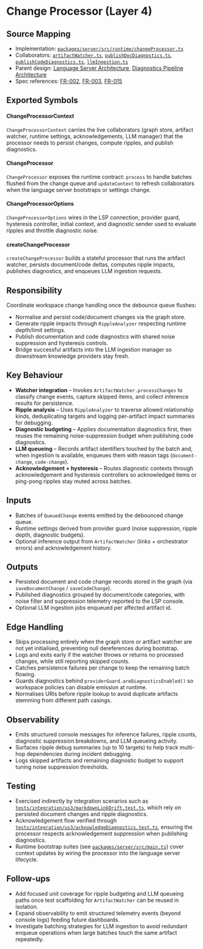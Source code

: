 # Change Processor (Layer 4)

## Source Mapping
- Implementation: [`packages/server/src/runtime/changeProcessor.ts`](../../../packages/server/src/runtime/changeProcessor.ts)
- Collaborators: [`artifactWatcher.ts`](../../../packages/server/src/features/watchers/artifactWatcher.ts), [`publishDocDiagnostics.ts`](../../../packages/server/src/features/diagnostics/publishDocDiagnostics.ts), [`publishCodeDiagnostics.ts`](../../../packages/server/src/features/diagnostics/publishCodeDiagnostics.ts), [`llmIngestion.ts`](../../../packages/server/src/runtime/llmIngestion.ts)
- Parent design: [Language Server Architecture](../../layer-3/language-server-architecture.mdmd.md), [Diagnostics Pipeline Architecture](../../layer-3/diagnostics-pipeline.mdmd.md)
- Spec references: [FR-002](../../../specs/001-link-aware-diagnostics/spec.md#functional-requirements), [FR-003](../../../specs/001-link-aware-diagnostics/spec.md#functional-requirements), [FR-015](../../../specs/001-link-aware-diagnostics/spec.md#functional-requirements)

## Exported Symbols

#### ChangeProcessorContext
`ChangeProcessorContext` carries the live collaborators (graph store, artifact watcher, runtime settings, acknowledgements, LLM manager) that the processor needs to persist changes, compute ripples, and publish diagnostics.

#### ChangeProcessor
`ChangeProcessor` exposes the runtime contract: `process` to handle batches flushed from the change queue and `updateContext` to refresh collaborators when the language server bootstraps or settings change.

#### ChangeProcessorOptions
`ChangeProcessorOptions` wires in the LSP connection, provider guard, hysteresis controller, initial context, and diagnostic sender used to evaluate ripples and throttle diagnostic noise.

#### createChangeProcessor
`createChangeProcessor` builds a stateful processor that runs the artifact watcher, persists document/code deltas, computes ripple impacts, publishes diagnostics, and enqueues LLM ingestion requests.

## Responsibility
Coordinate workspace change handling once the debounce queue flushes:
- Normalise and persist code/document changes via the graph store.
- Generate ripple impacts through `RippleAnalyzer` respecting runtime depth/limit settings.
- Publish documentation and code diagnostics with shared noise suppression and hysteresis controls.
- Bridge successful artifacts into the LLM ingestion manager so downstream knowledge providers stay fresh.

## Key Behaviour
- **Watcher integration** – Invokes `ArtifactWatcher.processChanges` to classify change events, capture skipped items, and collect inference results for persistence.
- **Ripple analysis** – Uses `RippleAnalyzer` to traverse allowed relationship kinds, deduplicating targets and logging per-artifact impact summaries for debugging.
- **Diagnostic budgeting** – Applies documentation diagnostics first, then reuses the remaining noise-suppression budget when publishing code diagnostics.
- **LLM queueing** – Records artifact identifiers touched by the batch and, when ingestion is available, enqueues them with reason tags (`document-change`, `code-change`).
- **Acknowledgement + hysteresis** – Routes diagnostic contexts through acknowledgement and hysteresis controllers so acknowledged items or ping-pong ripples stay muted across batches.

## Inputs
- Batches of `QueuedChange` events emitted by the debounced change queue.
- Runtime settings derived from provider guard (noise suppression, ripple depth, diagnostic budgets).
- Optional inference output from `ArtifactWatcher` (links + orchestrator errors) and acknowledgement history.

## Outputs
- Persisted document and code change records stored in the graph (via `saveDocumentChange` / `saveCodeChange`).
- Published diagnostics grouped by document/code categories, with noise filter and suppression telemetry reported to the LSP console.
- Optional LLM ingestion jobs enqueued per affected artifact id.

## Edge Handling
- Skips processing entirely when the graph store or artifact watcher are not yet initialised, preventing null dereferences during bootstrap.
- Logs and exits early if the watcher throws or returns no processed changes, while still reporting skipped counts.
- Catches persistence failures per change to keep the remaining batch flowing.
- Guards diagnostics behind `providerGuard.areDiagnosticsEnabled()` so workspace policies can disable emission at runtime.
- Normalises URIs before ripple lookup to avoid duplicate artifacts stemming from different path casings.

## Observability
- Emits structured console messages for inference failures, ripple counts, diagnostic suppression breakdowns, and LLM queueing activity.
- Surfaces ripple debug summaries (up to 10 targets) to help track multi-hop dependencies during incident debugging.
- Logs skipped artifacts and remaining diagnostic budget to support tuning noise suppression thresholds.

## Testing
- Exercised indirectly by integration scenarios such as [`tests/integration/us3/markdownLinkDrift.test.ts`](../../../tests/integration/us3/markdownLinkDrift.test.ts), which rely on persisted document changes and ripple diagnostics.
- Acknowledgement flow verified through [`tests/integration/us3/acknowledgeDiagnostics.test.ts`](../../../tests/integration/us3/acknowledgeDiagnostics.test.ts), ensuring the processor respects acknowledgement suppression when publishing diagnostics.
- Runtime bootstrap suites (see [`packages/server/src/main.ts`](../../../packages/server/src/main.ts)) cover context updates by wiring the processor into the language server lifecycle.

## Follow-ups
- Add focused unit coverage for ripple budgeting and LLM queueing paths once test scaffolding for `ArtifactWatcher` can be reused in isolation.
- Expand observability to emit structured telemetry events (beyond console logs) feeding future dashboards.
- Investigate batching strategies for LLM ingestion to avoid redundant enqueue operations when large batches touch the same artifact repeatedly.

